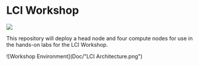 # LCI Workshop
<a href="https://portal.azure.com/#create/Microsoft.Template/uri/https%3A%2F%2Fraw.githubusercontent.com%2Fgrandparoach%2Fsandbox%2FLCIstudent%2F%2Fazuredeploy.json" target="_blank">
    <img src="http://azuredeploy.net/deploybutton.png"/>
</a>

This repository will deploy a head node and four compute nodes for use in the hands-on labs for the LCI Workshop.


![Workshop Environment](Doc/"LCI Architecture.png")


